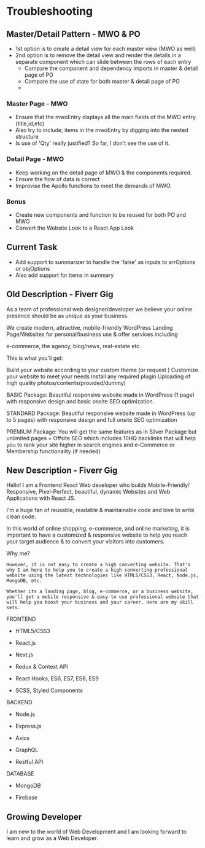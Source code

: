 # Troubleshooting

## Master/Detail Pattern - MWO & PO

- 1st option is to create a detail view for each master view (MWO as well)
- 2nd option is to remove the detail view and render the details in a separate component which can slide between the rows of each entry
  - Compare the component and dependency imports in master & detail page of PO
  - Compare the use of state for both master & detail page of PO
  -

### Master Page - MWO

- Ensure that the mwoEntry displays all the main fields of the MWO entry. (title,id,etc)
- Also try to include, items in the mwoEntry by digging into the nested structure
- Is use of 'Qty' really justified? So far, I don't see the use of it.

### Detail Page - MWO

- Keep working on the detail page of MWO & the components required.
- Ensure the flow of data is correct
- Improvise the Apollo functions to meet the demands of MWO.

### Bonus

- Create new components and function to be reused for both PO and MWO
- Convert the Website Look to a React App Look

## Current Task

- Add support to summarizer to handle the 'false' as inputs to arrOptions or objOptions
- Also add support for items in summary

## Old Description - Fiverr Gig

As a team of professional web designer/developer we believe your online presence should be as unique as your business.

We create modern, attractive, mobile-friendly WordPress Landing Page/Websites for personal/business use & offer services including

e-commerce, the agency, blog/news, real-estate etc.

This is what you'll get:

Build your website according to your custom theme (or request )
Customize your website to meet your needs
Install any required plugin
Uploading of high quality photos/contents(provided/dummy)

BASIC Package: Beautiful responsive website made in WordPress (1 page) with responsive design and basic onsite SEO optimization.

STANDARD Package: Beautiful responsive website made in WordPress (up to 5 pages) with responsive design and full onsite SEO optimization

PREMIUM Package: You will get the same features as in Silver Package but unlimited pages + Offsite SEO which includes 10HQ backlinks that will help you to rank your site higher in search engines and e-Commerce or Membership functionality (if needed)

## New Description - Fiverr Gig

Hello! I am a Frontend React Web developer who builds Mobile-Friendly/ Responsive, Pixel-Perfect, beautiful, dynamic Websites and Web Applications with React JS.

I'm a huge fan of reusable, readable & maintainable code and love to write clean code.

In this world of online shopping, e-commerce, and online marketing, it is important to have a customized & responsive website to help you reach your target audience & to convert your visitors into customers.

Why me?

    However, it is not easy to create a high converting website. That's why I am here to help you to create a high converting professional website using the latest technologies like HTML5/CSS3, React, Node.js, MongoDB, etc.

    Whether its a landing page, blog, e-commerce, or a business website, you'll get a mobile responsive & easy to use professional website that will help you boost your business and your career. Here are my skill sets.

FRONTEND

- HTML5/CSS3

- React.js

- Next.js

- Redux & Context API

- React Hooks, ES6, ES7, ES8, ES9

- SCSS, Styled Components

BACKEND

- Node.js

- Express.js

- Axios

- GraphQL

- Restful API

DATABASE

- MongoDB

- Firebase

## Growing Developer

I am new to the world of Web Development and I am looking forward to learn and grow as a Web Developer.
